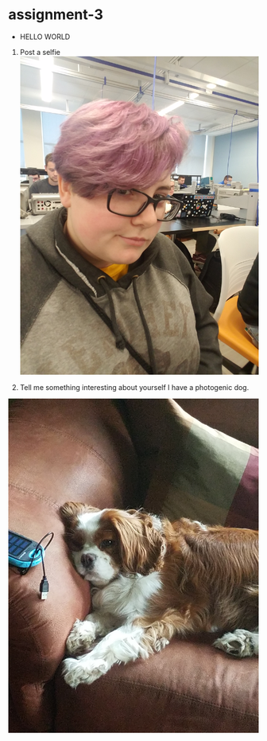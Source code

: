 # assignment-3

* HELLO WORLD


1. Post a selfie
![alt text][selfie]

[selfie]: githubselfie.jpg

2. Tell me something interesting about yourself
I have a photogenic dog.

![alt text][dog]

[dog]: ariel.jpg
